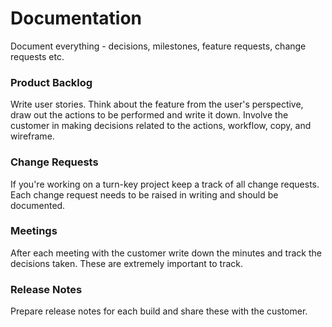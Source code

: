 # Documentation

Document everything - decisions, milestones, feature requests, change requests etc.

### Product Backlog

Write user stories. Think about the feature from the user's perspective, draw out the actions to be performed and write it down. Involve the customer in making decisions related to the actions, workflow, copy, and wireframe.

### Change Requests

If you're working on a turn-key project keep a track of all change requests. Each change request needs to be raised in writing and should be documented.

### Meetings

After each meeting with the customer write down the minutes and track the decisions taken. These are extremely important to track.

### Release Notes

Prepare release notes for each build and share these with the customer.

